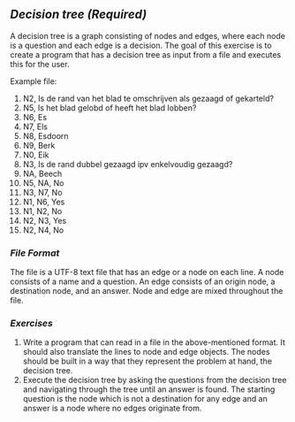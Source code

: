 ## *Decision tree (Required)*

A decision tree is a graph consisting of nodes and edges, where each node is a question and each edge is a decision. The goal of this exercise is to create a program that has a decision tree as input from a file and executes this for the user.

Example file:

1. N2, Is de rand van het blad te omschrijven als gezaagd of gekarteld?
2. N5, Is het blad gelobd of heeft het blad lobben?
3. N6, Es
4. N7, Els
5. N8, Esdoorn
6. N9, Berk
7. N0, Eik
8. N3, Is de rand dubbel gezaagd ipv enkelvoudig gezaagd?
9. NA, Beech
10. N5, NA, No
11. N3, N7, No
12. N1, N6, Yes
13. N1, N2, No
14. N2, N3, Yes 
15. N2, N4, No

### *File Format*

The file is a UTF-8 text file that has an edge or a node on each line. A node consists of a name and a question. An edge consists of an origin node, a destination node, and an answer. Node and edge are mixed throughout the file.

### *Exercises*

1. Write a program that can read in a file in the above-mentioned format. It should also translate the lines to node and edge objects. The nodes should be built in a way that they represent the problem at hand, the decision tree.
2. Execute the decision tree by asking the questions from the decision tree and navigating through the tree until an answer is found. The starting question is the node which is not a destination for any edge and an answer is a node where no edges originate from.